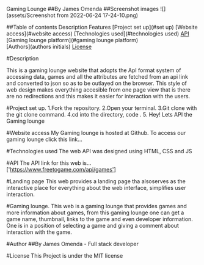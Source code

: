 Gaming Lounge ##By James Omenda
 ##Screenshot images
 ![](assets/Screenshot from 2022-06-24 17-24-10.png)

##Table of contents
 Description Features 
[Project set up](#set up)
[Website access](#website access)
[Technologies used](#technologies used)
[API](#api) 
[Gaming lounge platform](#gaming lounge platform)  
[Authors](authors initials)
[License](#license)

#Description

This is a gaming lounge website that adopts the ApI format system of accessing data, games and all the attributes are fetched from an api link and converted to json so as to be outlayed on the browser. This style of web design makes everything accesible from one page view that is there are no redirections and this makes it easier for interaction with the users.

#Project set up.
1.Fork the repository.
2.Open your terminal.
3.Git clone with the git clone command.
4.cd into the directory, code .
5. Hey! Lets API the Gaming lounge

#Website access
My Gaming lounge is hosted at Github.
To access our gaming lounge click this link...

#Technologies used
The web API was designed using HTML, CSS and JS

#API
The API link for this web is...['https://www.freetogame.com/api/games']

#Landing page
This web provides a landing page tha alsoserves as the interactive place for everything about the web interface, simplifies user interaction.


#Gaming lounge.
This web is a gaming lounge that provides games and more information about games, from this gaming lounge one can get a game name, thumbnail, links to the game and even developer information. One is in a position of selecting a game and giving a comment about interaction with the game.


#Author
##By James Omenda - Full stack developer

#License
This Project is under the MIT license
